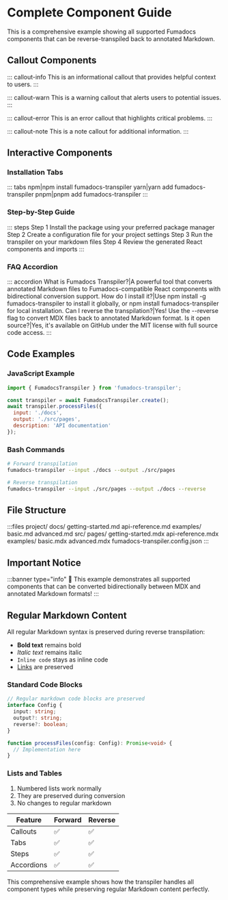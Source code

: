 # Complete Component Guide

This is a comprehensive example showing all supported Fumadocs components that can be reverse-transpiled back to annotated Markdown.

## Callout Components

::: callout-info
This is an informational callout that provides helpful context to users.
:::

::: callout-warn
This is a warning callout that alerts users to potential issues.
:::

::: callout-error
This is an error callout that highlights critical problems.
:::

::: callout-note
This is a note callout for additional information.
:::

## Interactive Components

### Installation Tabs

::: tabs
npm|npm install fumadocs-transpiler
yarn|yarn add fumadocs-transpiler
pnpm|pnpm add fumadocs-transpiler
:::

### Step-by-Step Guide

::: steps
Step 1 Install the package using your preferred package manager
Step 2 Create a configuration file for your project settings
Step 3 Run the transpiler on your markdown files
Step 4 Review the generated React components and imports
:::

### FAQ Accordion

::: accordion
What is Fumadocs Transpiler?|A powerful tool that converts annotated Markdown files to Fumadocs-compatible React components with bidirectional conversion support.
How do I install it?|Use npm install -g fumadocs-transpiler to install it globally, or npm install fumadocs-transpiler for local installation.
Can I reverse the transpilation?|Yes! Use the --reverse flag to convert MDX files back to annotated Markdown format.
Is it open source?|Yes, it's available on GitHub under the MIT license with full source code access.
:::

## Code Examples

### JavaScript Example

```js 
import { FumadocsTranspiler } from 'fumadocs-transpiler';

const transpiler = await FumadocsTranspiler.create();
await transpiler.processFiles({
  input: './docs',
  output: './src/pages',
  description: 'API documentation'
});
```

### Bash Commands

```sh
# Forward transpilation
fumadocs-transpiler --input ./docs --output ./src/pages

# Reverse transpilation
fumadocs-transpiler --input ./src/pages --output ./docs --reverse
```

## File Structure

:::files
project/
docs/
getting-started.md
api-reference.md
examples/
basic.md
advanced.md
src/
pages/
getting-started.mdx
api-reference.mdx
examples/
basic.mdx
advanced.mdx
fumadocs-transpiler.config.json
:::

## Important Notice

:::banner type="info"
📢 This example demonstrates all supported components that can be converted bidirectionally between MDX and annotated Markdown formats!
:::

## Regular Markdown Content

All regular Markdown syntax is preserved during reverse transpilation:

- **Bold text** remains bold
- _Italic text_ remains italic
- `Inline code` stays as inline code
- [Links](https://example.com) are preserved

### Standard Code Blocks

```typescript
// Regular markdown code blocks are preserved
interface Config {
  input: string;
  output?: string;
  reverse?: boolean;
}

function processFiles(config: Config): Promise<void> {
  // Implementation here
}
```

### Lists and Tables

1. Numbered lists work normally
2. They are preserved during conversion
3. No changes to regular markdown

| Feature | Forward | Reverse |
|---------|---------|---------|
| Callouts | ✅ | ✅ |
| Tabs | ✅ | ✅ |
| Steps | ✅ | ✅ |
| Accordions | ✅ | ✅ |

This comprehensive example shows how the transpiler handles all component types while preserving regular Markdown content perfectly.
